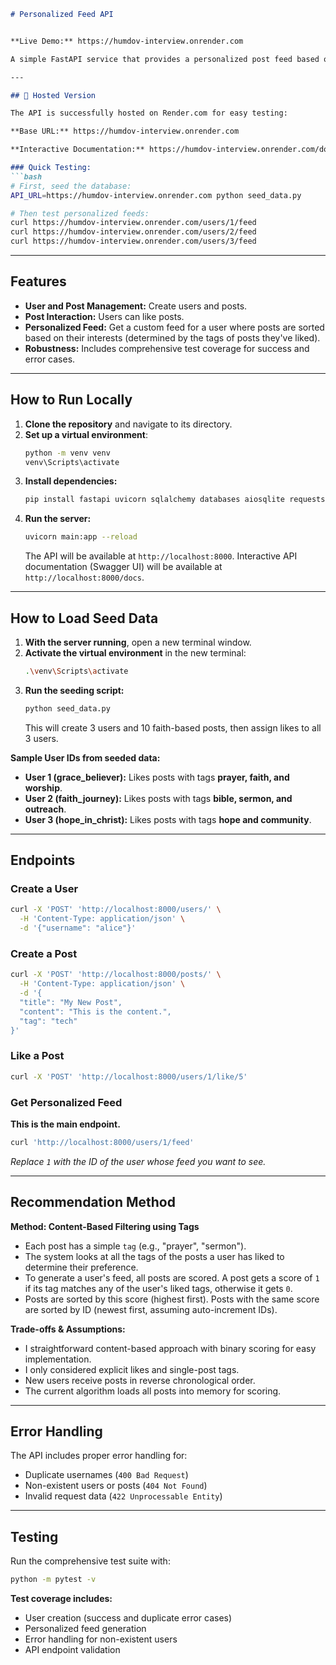 ```markdown
# Personalized Feed API


**Live Demo:** https://humdov-interview.onrender.com

A simple FastAPI service that provides a personalized post feed based on user likes. It uses content-based filtering to determine user interests and serve relevant content.

---

## 🚀 Hosted Version

The API is successfully hosted on Render.com for easy testing:

**Base URL:** https://humdov-interview.onrender.com

**Interactive Documentation:** https://humdov-interview.onrender.com/docs

### Quick Testing:
```bash
# First, seed the database:
API_URL=https://humdov-interview.onrender.com python seed_data.py

# Then test personalized feeds:
curl https://humdov-interview.onrender.com/users/1/feed
curl https://humdov-interview.onrender.com/users/2/feed
curl https://humdov-interview.onrender.com/users/3/feed
```

---

## Features

- **User and Post Management:** Create users and posts.
- **Post Interaction:** Users can like posts.
- **Personalized Feed:** Get a custom feed for a user where posts are sorted based on their interests (determined by the tags of posts they've liked).
- **Robustness:** Includes comprehensive test coverage for success and error cases.

---

## How to Run Locally

1.  **Clone the repository** and navigate to its directory.
2.  **Set up a virtual environment**:
    ```bash
    python -m venv venv
    venv\Scripts\activate
    ```
3.  **Install dependencies:**
    ```bash
    pip install fastapi uvicorn sqlalchemy databases aiosqlite requests pytest httpx psycopg2-binary
    ```
4.  **Run the server:**
    ```bash
    uvicorn main:app --reload
    ```
    The API will be available at `http://localhost:8000`.
    Interactive API documentation (Swagger UI) will be available at `http://localhost:8000/docs`.

---

## How to Load Seed Data

1.  **With the server running**, open a new terminal window.
2.  **Activate the virtual environment** in the new terminal:
    ```bash
    .\venv\Scripts\activate
    ```
3.  **Run the seeding script:**
    ```bash
    python seed_data.py
    ```
    This will create 3 users and 10 faith-based posts, then assign likes to all 3 users.

**Sample User IDs from seeded data:**
- **User 1 (grace_believer):** Likes posts with tags **prayer, faith, and worship**.
- **User 2 (faith_journey):** Likes posts with tags **bible, sermon, and outreach**.
- **User 3 (hope_in_christ):** Likes posts with tags **hope and community**.

---

## Endpoints

### Create a User
```bash
curl -X 'POST' 'http://localhost:8000/users/' \
  -H 'Content-Type: application/json' \
  -d '{"username": "alice"}'
```

### Create a Post
```bash
curl -X 'POST' 'http://localhost:8000/posts/' \
  -H 'Content-Type: application/json' \
  -d '{
  "title": "My New Post",
  "content": "This is the content.",
  "tag": "tech"
}'
```

### Like a Post
```bash
curl -X 'POST' 'http://localhost:8000/users/1/like/5'
```

### Get Personalized Feed
**This is the main endpoint.**
```bash
curl 'http://localhost:8000/users/1/feed'
```
*Replace `1` with the ID of the user whose feed you want to see.*

---

## Recommendation Method

**Method: Content-Based Filtering using Tags**

- Each post has a simple `tag` (e.g., "prayer", "sermon").
- The system looks at all the tags of the posts a user has liked to determine their preference.
- To generate a user's feed, all posts are scored. A post gets a score of `1` if its tag matches any of the user's liked tags, otherwise it gets `0`.
- Posts are sorted by this score (highest first). Posts with the same score are sorted by ID (newest first, assuming auto-increment IDs).

**Trade-offs & Assumptions:**
- I straightforward content-based approach with binary scoring for easy implementation.
- I only considered explicit likes and single-post tags.
- New users receive posts in reverse chronological order.
- The current algorithm loads all posts into memory for scoring.

---

## Error Handling

The API includes proper error handling for:
- Duplicate usernames (`400 Bad Request`)
- Non-existent users or posts (`404 Not Found`)
- Invalid request data (`422 Unprocessable Entity`)

---

## Testing

Run the comprehensive test suite with:
```bash
python -m pytest -v
```

**Test coverage includes:**
- User creation (success and duplicate error cases)
- Personalized feed generation
- Error handling for non-existent users
- API endpoint validation
```